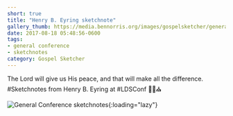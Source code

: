 ```yaml
---
short: true
title: "Henry B. Eyring sketchnote"
gallery_thumb: https://media.bennorris.org/images/gospelsketcher/general-conference/apr-2017/apr-17-0-eyring.jpg
date: 2017-08-18 05:48:56-0600
tags:
- general conference
- sketchnotes
category: Gospel Sketcher
---
```


The Lord will give us His peace, and that will make all the difference. #Sketchnotes from Henry B. Eyring at #LDSConf ✍🏼⛪️

![General Conference sketchnotes](https://media.bennorris.org/images/gospelsketcher/general-conference/apr-2017/apr-17-0-eyring.jpg){:loading="lazy"}
